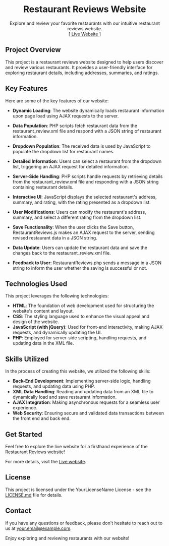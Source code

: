 <h1 align="center">Restaurant Reviews Website</h1>

<p align="center">
    Explore and review your favorite restaurants with our intuitive restaurant reviews website.
    <br>
    <a href="restaurant-review.great-site.net">[ Live Website ]</a>
</p>

## Project Overview
This project is a restaurant reviews website designed to help users discover and review various restaurants. It provides a user-friendly interface for exploring restaurant details, including addresses, summaries, and ratings.

## Key Features
Here are some of the key features of our website:

- **Dynamic Loading**: The website dynamically loads restaurant information upon page load using AJAX requests to the server.

- **Data Population**: PHP scripts fetch restaurant data from the restaurant_review.xml file and respond with a JSON string of restaurant information.

- **Dropdown Population**: The received data is used by JavaScript to populate the dropdown list for restaurant names.

- **Detailed Information**: Users can select a restaurant from the dropdown list, triggering an AJAX request for detailed information.

- **Server-Side Handling**: PHP scripts handle requests by retrieving details from the restaurant_review.xml file and responding with a JSON string containing restaurant details.

- **Interactive UI**: JavaScript displays the selected restaurant's address, summary, and rating, with the rating presented as a dropdown list.

- **User Modifications**: Users can modify the restaurant's address, summary, and select a different rating from the dropdown list.

- **Save Functionality**: When the user clicks the Save button, RestaurantReviews.js makes an AJAX request to the server, sending revised restaurant data in a JSON string.

- **Data Update**: Users can update the restaurant data and save the changes back to the restaurant_review.xml file.

- **Feedback to User**: RestaurantReviews.php sends a message in a JSON string to inform the user whether the saving is successful or not.

## Technologies Used
This project leverages the following technologies:

- **HTML**: The foundation of web development used for structuring the website's content and layout.
- **CSS**: The styling language used to enhance the visual appeal and design of the website.
- **JavaScript (with jQuery)**: Used for front-end interactivity, making AJAX requests, and dynamically updating the UI.
- **PHP**: Employed for server-side scripting, handling requests, and updating data in the XML file.

## Skills Utilized
In the process of creating this website, we utilized the following skills:

- **Back-End Development**: Implementing server-side logic, handling requests, and updating data using PHP.
- **XML Data Handling**: Reading and updating data from an XML file to dynamically load and save restaurant information.
- **AJAX Integration**: Making asynchronous requests for a seamless user experience.
- **Web Security**: Ensuring secure and validated data transactions between the front end and back end.

## Get Started
Feel free to explore the live website for a firsthand experience of the Restaurant Reviews website!

For more details, visit the [Live website](restaurant-review.great-site.net).

## License
This project is licensed under the YourLicenseName License - see the [LICENSE.md](LICENSE) file for details.

## Contact
If you have any questions or feedback, please don't hesitate to reach out to us at [your.email@example.com](mailto:your.email@example.com).

Enjoy exploring and reviewing restaurants with our website!
